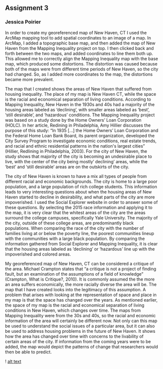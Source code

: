 ## Assignment 3
### Jessica Poirier

   In order to create my georeferenced map of New Haven, CT I used the ArcMap mapping tool to add spatial coordinates to an image of a map. In ArcMap, I added a topographic base map, and then added the map of New Haven from the Mapping Inequality project on top. I then clicked back and forth between the two maps, and added coordinates to line them both up. This allowed me to correctly align the Mapping Inequality map with the base map, which produced some distortions. The distortion was caused because both of the maps were from different time periods of New Haven, so the city had changed. So, as I added more coordinates to the map, the distortions became more prevalent. 
   
   The map that I created shows the areas of New Haven that suffered from housing inequality. The place of my map is New Haven CT, while the space is the racial and economical separation of living conditions. According to Mapping Inequality, New Haven in the 1930s and 40s had a majority of the housing areas labeled as ‘declining’, with smaller areas labeled as ‘best’, ‘still desirable’, and ‘hazardous’ conditions. The Mapping Inequality project was based on a study done by the Home Owners’ Loan Corporation (HOLC). In her article, Redining in Philadelphia, Amy Hillier discusses the purpose of this study: “In 1935 [...] the Home Owners’ Loan Corporation and the Federal Home Loan Bank Board, its parent organization, developed the City Survey Program to investigate economic conditions, real estate trends, and racial and ethnic residential patterns in the nation's largest cities” (Hillier, Redlining in Philadelphia, 2003). For the city of New Haven, the study shows that majority of the city is becoming an undesirable place to live, with the center of the city being mostly’ declining’ areas, while the ‘best’ and ‘still desirable’ areas are on the outskirts of the city. 
   
   The city of New Haven is known to have a mix all types of people from different racial and economic backgrounds. The city is home to a large poor population, and a large population of rich college students. This information leads to very interesting questions about when the housing areas of New Haven started to decline in desirability, and what parts of the city are more impoverished. I used the Social Explorer website in order to answer some of these questions. By selecting the 2015 race information and applying it to the map, it is very clear that the whitest areas of the city are the areas surround the college campuses, specifically Yale University. The majority of the city, outside of these college areas, are predominantly black populations. When comparing the race of the city with the number of families living at or below the poverty line, the poorest communities lineup with the communities with a large black population. By comparing the information gathered from Social Explorer and Mapping Inequality, it is clear that the housing areas labeled as ‘declining’ or ‘hazardous’ line up with the impoverished and colored areas.
   
   My georeferenced map of New Haven, CT can be considered a critique of the area. Michael Crampton states that “a critique is not a project of finding fault, but an examination of the assumptions of a field of knowledge” (Crampton, What is Critique?, 2010). It is commonly assumed the the more an area suffers economically, the more racially diverse the area will be. The map that I have created looks into the legitimacy of this assumption. A problem that arises with looking at the representation of space and place in my map is that the space has changed over the years. As mentioned earlier, the space of my map is the racial and economical separation of living conditions in New Haven, which changes over time. The maps from Mapping Inequality were from the 30s and 40s, so the racial and economic information of the area will certainly be different now. Not only can this map be used to understand the social issues of a particular area, but it can also be used to address housing problems in the future of New Haven. It shows how the area has changed over time with concerns to the livability of certain areas of the city. If information from the coming years were to be added, the map would depict the patterns of change that researchers would then be able to predict.

! [alt text](https://github.com/introdh/intro-dh-jesspoirierx/blob/master/Snip%201.PNG)

